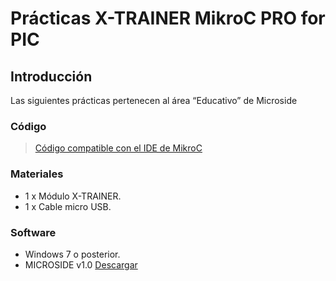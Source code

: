 # Prácticas X-TRAINER MikroC PRO for PIC

## Introducción
Las siguientes prácticas pertenecen al área “Educativo” de Microside 

### Código
>[Código compatible con el IDE de MikroC](https://www.mikroe.com/mikroc-pic)

### Materiales
- 1 x Módulo X-TRAINER.
- 1 x Cable micro USB.

### Software
- Windows 7 o posterior.
- MICROSIDE v1.0 [Descargar](https://microside.com/?smd_process_download=1&download_id=9453)


